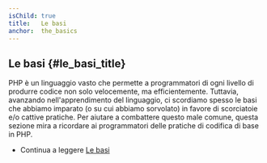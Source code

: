 ```yaml
---
isChild: true
title:   Le basi
anchor:  the_basics
---
```


## Le basi {#le_basi_title}

PHP è un linguaggio vasto che permette a programmatori di ogni livello di
produrre codice non solo velocemente, ma efficientemente. Tuttavia, avanzando
nell'apprendimento del linguaggio, ci scordiamo spesso le basi che abbiamo
imparato (o su cui abbiamo sorvolato) in favore di scorciatoie e/o cattive
pratiche. Per aiutare a combattere questo male comune, questa sezione mira a
ricordare ai programmatori delle pratiche di codifica di base in PHP.

* Continua a leggere [Le basi](/pages/The-Basics.html)
